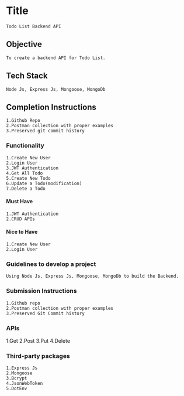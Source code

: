# Title

    Todo List Backend API

## Objective

    To create a backend API for Todo List.

## Tech Stack

    Node Js, Express Js, Mongoose, MongoDb

## Completion Instructions

    1.Github Repo
    2.Postman collection with proper examples
    3.Preserved git commit history

### Functionality

    1.Create New User
    2.Login User
    3.JWT Authentication
    4.Get All Todo
    5.Create New Todo
    6.Update a Todo(modification)
    7.Delete a Todo

#### Must Have

    1.JWT Authentication
    2.CRUD APIs

#### Nice to Have

    1.Create New User
    2.Login User

### Guidelines to develop a project

    Using Node Js, Express Js, Mongoose, MongoDb to build the Backend.

### Submission Instructions

    1.Github repo
    2.Postman collection with proper examples
    3.Preserved Git Commit history

### APIs

1.Get
2.Post
3.Put
4.Delete

### Third-party packages

    1.Express Js
    2.Mongoose
    3.Bcrypt
    4.JsonWebToken
    5.DotEnv
